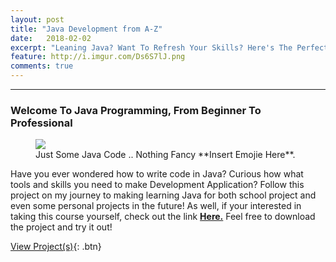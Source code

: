 ```yaml
---
layout: post
title: "Java Development from A-Z"
date:   2018-02-02
excerpt: "Leaning Java? Want To Refresh Your Skills? Here's The Perfect Resource 📱 💬"
feature: http://i.imgur.com/Ds6S7lJ.png
comments: true
---
```

---

### Welcome To Java Programming, From Beginner To Professional 

<figure>
	<img src="Java_Demo_Image.png.png">
	<figcaption>Just Some Java Code .. Nothing Fancy **Insert Emojie Here**.</figcaption>
</figure>

Have you ever wondered how to write code in Java? Curious how what tools and skills you need to make Development Application? Follow this project on my journey to making learning Java for both school project and even some personal projects in the future! As well, if your interested in taking this course yourself, check out the link <a href="https://www.udemy.com/java-the-complete-java-developer-course/"><b>Here.</b></a> Feel free to download the project and try it out!

[View Project(s)](https://github.com/ImranJuma/Java-Development-Course){: .btn}
